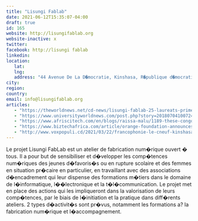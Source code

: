 ```yaml
---
title: "Lisungi Fablab"
date: 2021-06-12T15:35:07-04:00
draft: true
id: 165
website: http://lisungifablab.org
website-inactive: x
twitter: 
facebook: http://lisungi fablab
linkedin: 
location: 
   lat: 
   lng: 
   address: "44 Avenue De La D�mocratie, Kinshasa, R�publique d�mocratique du Congo"
city: 
region: 
country: 
email: info@lisungifablab.org
articles:
   - "https://theworldnews.net/cd-news/lisungi-fablab-25-laureats-primes-pour-la-premiere-promotion"
   - "https://www.universityworldnews.com/post.php?story=20180704100724300"
   - "https://www.afriscitech.com/en/blogs/raissa-malu/1189-these-congolese-women-who-save-lives"
   - "https://www.biztechafrica.com/article/orange-foundation-announces-international-solidari/16247/"
   - "http://www.voxpopuli.cd/2021/03/22/francophonie-le-cneuf-kinshasa-remet-des-brevets-aux-jeunes-du-fablab-lisungi-et-des-diplomes-a-ceux-qui-ont-fini-leur-master/"
---
```

Le projet Lisungi FabLab est un atelier de fabrication num�rique ouvert � tous. Il a pour but de sensibiliser et d�velopper les comp�tences num�riques des jeunes d�favoris�s ou en rupture scolaire et des femmes en situation pr�caire en particulier, en travaillant avec des associations d�encadrement qui leur dispense des formations m�tiers dans le domaine de l�informatique, l��lectronique et la t�l�communication. Le projet met en place des actions qui les impliqueront dans la valorisation de leurs comp�tences, par le biais de l�initiation et la pratique dans diff�rents ateliers. 2 types d�activit�s sont pr�vus, notamment les formations a? la fabrication num�rique et l�accompagnement.
